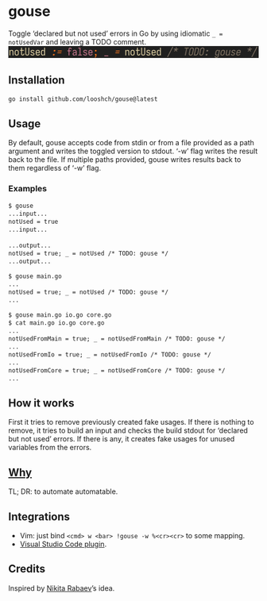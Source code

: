 # gouse
Toggle ‘declared but not used’ errors in Go by using idiomatic `_ = notUsedVar`
and leaving a TODO comment. ![a demo](demo.gif)

## Installation
```
go install github.com/looshch/gouse@latest
```

## Usage
By default, gouse accepts code from stdin or from a file provided as a path
argument and writes the toggled version to stdout. ‘-w’ flag writes the result
back to the file. If multiple paths provided, gouse writes results back to them
regardless of ‘-w’ flag.


### Examples
```
$ gouse
...input...
notUsed = true
...input...

...output...
notUsed = true; _ = notUsed /* TODO: gouse */
...output...
```
```
$ gouse main.go
...
notUsed = true; _ = notUsed /* TODO: gouse */
...
```
```
$ gouse main.go io.go core.go
$ cat main.go io.go core.go
...
notUsedFromMain = true; _ = notUsedFromMain /* TODO: gouse */
...
notUsedFromIo = true; _ = notUsedFromIo /* TODO: gouse */
...
notUsedFromCore = true; _ = notUsedFromCore /* TODO: gouse */
...
```

## How it works
First it tries to remove previously created fake usages. If there is nothing to
remove, it tries to build an input and checks the build stdout for ‘declared
but not used’ errors. If there is any, it creates fake usages for unused
variables from the errors.

## [Why](https://loosh.ch/blog/gouse)
TL; DR: to automate automatable.

## Integrations
* Vim: just bind `<cmd> w <bar> !gouse -w %<cr><cr>` to some mapping.
* [Visual Studio Code plugin](https://github.com/looshch/gouse-vsc).

## Credits
Inspired by [Nikita Rabaev](https://github.com/nikrabaev)’s idea.
